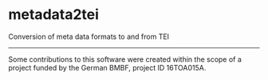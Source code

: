 # metadata2tei
Conversion of meta data formats to and from TEI

---

Some contributions to this software were created within the scope of a project funded by the German BMBF, project ID 16TOA015A.

